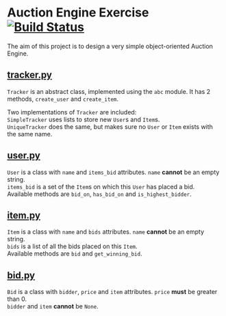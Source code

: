 # Auction Engine Exercise [![Build Status](https://travis-ci.org/kostaspl/stratagem_auction_engine.svg?branch=master)](https://travis-ci.org/kostaspl/stratagem_auction_engine)
The aim of this project is to design a very simple object-oriented Auction Engine.

## [tracker.py](auctionengine/tracker.py)
`Tracker` is an abstract class, implemented using the `abc` module.
It has 2 methods, `create_user` and `create_item`.

Two implementations of `Tracker` are included:  
`SimpleTracker` uses lists to store new `User`s and `Item`s.  
`UniqueTracker` does the same, but makes sure no `User` or `Item` exists with the same name.  

## [user.py](auctionengine/user.py)
`User` is a class with `name` and `items_bid` attributes.
`name` **cannot** be an empty string.  
`items_bid` is a set of the `Item`s on which this `User` has placed a bid.  
Available methods are `bid_on`, `has_bid_on` and `is_highest_bidder`.

## [item.py](auctionengine/item.py)
`Item` is a class with `name` and `bids` attributes.
`name` **cannot** be an empty string.  
`bids` is a list of all the bids placed on this `Item`.  
Available methods are `bid` and `get_winning_bid`.

## [bid.py](auctionengine/bid.py)
`Bid` is a class with `bidder`, `price` and `item` attributes.
`price` **must** be greater than 0.  
`bidder` and `item` **cannot** be `None`.